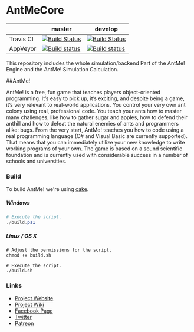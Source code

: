 # AntMeCore

|  | master | develop |  
| --- | ----- | ---- | 
| Travis CI | [![Build Status](https://travis-ci.org/AntMeNet/AntMeCore.svg?branch=master)](https://travis-ci.org/AntMeNet/AntMeCore) | [![Build Status](https://travis-ci.org/AntMeNet/AntMeCore.svg?branch=develop)](https://travis-ci.org/AntMeNet/AntMeCore) |
| AppVeyor | [![Build status](https://ci.appveyor.com/api/projects/status/tm398jnj830c44h8/branch/master?svg=true)](https://ci.appveyor.com/project/reicheltp/antmecore/branch/master) | [![Build status](https://ci.appveyor.com/api/projects/status/tm398jnj830c44h8/branch/master?svg=true)](https://ci.appveyor.com/project/reicheltp/antmecore/branch/develop) | 

This repository includes the whole simulation/backend Part of the AntMe! Engine and the AntMe! Simulation Calculation.

##AntMe!

AntMe! is a free, fun game that teaches players object-oriented programming. It’s easy to pick up, it’s exciting, and despite being a game, it’s very relevant to real-world applications. You control your very own ant colony using real, professional code. You teach your ants how to master many challenges, like how to gather sugar and apples, how to defend their anthill and how to defeat the natural enemies of ants and programmers alike: bugs. From the very start, AntMe! teaches you how to code using a real programming language (C# and Visual Basic are currently supported). That means that you can immediately utilize your new knowledge to write working programs of your own. The game is based on a sound scientific foundation and is currently used with considerable success in a number of schools and universities.

### Build

To build AntMe! we're using [cake](http://cakebuild.net).

##### Windows

```powershell
# Execute the script.
./build.ps1
```

##### Linux / OS X

```console
# Adjust the permissions for the script.
chmod +x build.sh

# Execute the script.
./build.sh
```

### Links
* [Project Website](http://www.antme.net/en/)
* [Project Wiki](http://wiki.antme.net/en)
* [Facebook Page](https://www.facebook.com/antme2/)
* [Twitter](http://www.twitter.com/bobstriker)
* [Patreon](http://www.patreon.com/bobstriker)
